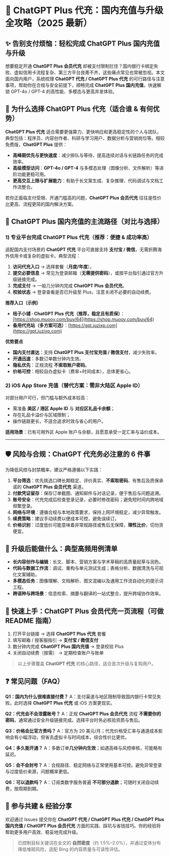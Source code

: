 # 🚀 ChatGPT Plus 代充：国内充值与升级全攻略（2025 最新）

## ✨ 告别支付烦恼：轻松完成 ChatGPT Plus 国内充值与升级

想要稳定开通 **ChatGPT Plus 会员代充** 却被支付限制拦住？国内银行卡绑定失败、虚拟信用卡流程复杂、第三方平台良莠不齐，这些痛点常见也常被忽视。本文面向国内用户，系统梳理 **ChatGPT 代充 / ChatGPT Plus 代充** 的可行路径与注意事项，帮助你在合规与安全前提下，顺畅完成 **ChatGPT Plus 国内充值**，快速解锁 GPT-4o / GPT-4 的高性能、多模态与更高并发体验。


## 💎 为什么选择 ChatGPT Plus 代充（适合谁 & 有何优势）

**ChatGPT Plus 代充** 适合需要更强算力、更快响应和更高稳定性的个人与团队，典型包括：程序员、内容创作者、科研与学习用户、数据分析与营销岗位等。相较免费版，**ChatGPT Plus** 提供：

- **高峰期优先与更快速度**：减少排队与等待，提高连续对话与长链路任务的完成效率。
- **高级模型访问**：**GPT-4o / GPT-4** 与多模态处理（图像分析、文件解析）等进阶功能更稳可用。
- **更高交互上限与扩展能力**：有助于长文案生成、复杂推理、代码调试与文档工作流整合。

若你正面临支付受限、开通门槛高的问题，**ChatGPT Plus 会员代充** 往往是性价比更高、流程更简的国内解决方案。


## 🚦 ChatGPT Plus 国内充值的主流路径（对比与选择）

### 1) 专业平台完成 ChatGPT Plus 代充（推荐：便捷 & 成功率高）

适配国内支付场景的 **ChatGPT 代充** 平台可直接支持 **支付宝 / 微信**，无需折腾海外信用卡或复杂的虚拟卡。典型流程：

1. **访问代充入口** → 选择套餐（**月度/年度**）。
2. **提交必要信息** → 常见为登录邮箱（**无需提供密码**），或按平台指引通过官方升级链接完成。
3. **完成支付** → 一般几分钟内完成 **ChatGPT Plus 会员代充**。
4. **校验状态** → 登录查看是否已升级至 Plus，注意关闭不必要的自动续费。

**推荐入口（示例）**

- **桔子小铺 · ChatGPT Plus 代充（推荐，稳定且有质保）**：[https://shop.muooy.com/buy/64](https://shop.muooy.com/buy/64)
- **备用代充站（多方案可选）**：[https://gpt.juzixp.com](https://gpt.juzixp.com)

**优势要点**

- **国内支付直达**：支持 **ChatGPT Plus 支付宝充值 / 微信支付**，减少失败率。
- **开通迅速**：多数订单数分钟内生效。
- **隐私优先**：正规流程 **不索取账户密码**。
- **价格可控**：相较自办虚拟卡（费率+时间成本），总体更省心。

### 2) iOS App Store 充值（替代方案：需非大陆区 Apple ID）

对部分用户可行，但门槛与额外成本较高：

- 需准备 **美区 / 港区 Apple ID** 与 **对应区礼品卡余额**；
- 存在礼品卡溢价与区域限制；
- 操作链路更长，不适合追求时效与省心的用户。

**适用场景**：已有可用外区 Apple 账户与余额，且愿意承受一定汇率与溢价成本。

---

## 🛡️ 风险与合规：ChatGPT 代充务必注意的 6 件事

为降低风控与封禁概率，建议严格遵循以下实践：

1. **平台筛选**：优先挑选口碑长期稳定、评价真实、**不索取密码**、有售后及质保承诺的 **ChatGPT Plus 会员代充** 渠道。
2. **付款凭证留存**：保存订单截图、通知邮件与对话记录，便于售后与问题追溯。
3. **账号安全**：代充完成后检查登录记录，必要时修改密码；避免短时间内跨地域频繁登录。
4. **网络与环境**：遵循合规与本地政策要求，保持上网环境稳定，减少异常触发。
5. **续费策略**：建议手动续费以便成本可控，避免误续订。
6. **价格识别**：过度低价可能意味着非常规路径或售后无保障，**理性比价**，切勿贪便宜。


## 🎯 升级后能做什么：典型高频用例清单

- **长内容创作与编辑**：长文、脚本、营销方案与学术草稿的高质量起草与润色。
- **代码与数据工作流**：调试、重构与单元测试生成；表格分析、数据清洗与可视化文案辅助。
- **多模态任务**：图像理解、文档解析、图文混编以及通用工作流自动化的提示词工程。
- **跨语种与跨场景**：信息检索、摘要与翻译的一站式整合，提升跨域协作效率。



## 🧭 快速上手：ChatGPT Plus 会员代充一页流程（可做 README 指南）

1. 打开平台链接 → 选择 **ChatGPT Plus 代充** 套餐
2. 填写邮箱 / 按客服指引 → **支付宝 / 微信支付**
3. 数分钟内完成 **ChatGPT Plus 国内充值** → 登录校验 Plus
4. 关闭自动续费（按需） → 定期检查账户与账单

> 以上步骤覆盖 **ChatGPT 代充** 的核心路径，适合首次升级与复购用户。



## ❓ 常见问题（FAQ）

**Q1：国内为什么很难直接付费？**
A：支付渠道与地区限制导致国内银行卡常见失败。此时选择 **ChatGPT Plus 代充** 或 iOS 方案更现实。

**Q2：代充会不会泄露账号？**
A：正规 **ChatGPT Plus 会员代充** 流程 **不需要你的密码**，通常通过安全升级链接完成。选择平台时务必核验资质与售后。

**Q3：价格会比官方贵吗？**
A：官方为 20 美元/月；代充价格受汇率与通道成本影响会有小幅浮动，但省去虚拟卡与时间成本，综合性价比更优。

**Q4：多久能开通？**
A：多数订单**几分钟内生效**；如遇高峰与风控审核，可能略有延迟。

**Q5：会不会封号？**
A：合规路径、稳定网络与正常使用基本可控。避免异常登录与过度低价来源，问题概率更低。

**Q6：可以退款吗？**
A：订阅类数字服务普遍 **不可部分退款**；可随时关闭自动续费，按周期到期。



## 🤝 参与共建 & 经验分享

欢迎通过 Issues 提交你在 **ChatGPT 代充 / ChatGPT Plus 代充 / ChatGPT Plus 国内充值 / ChatGPT Plus 会员代充** 方面的实践、踩坑与省钱技巧。你的经验将帮助更多用户高效、稳妥地完成升级。

> 已控制目标关键词在全文的 **自然密度**（约 1.5%–2.0%），并通过变体分布降低堆砌风险，适配 Bing 的内容质量与可读性评估。
